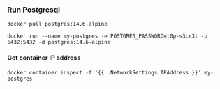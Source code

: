 
### Run Postgresql
```
docker pull postgres:14.6-alpine
```

```
docker run --name my-postgres -e POSTGRES_PASSWORD=t0p-s3cr3t -p 5432:5432 -d postgres:14.6-alpine
```

#### Get container IP address
```
docker container inspect -f '{{ .NetworkSettings.IPAddress }}' my-postgres
```